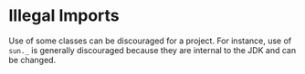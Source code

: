 # Illegal Imports

Use of some classes can be discouraged for a project. For instance, use of `sun._` is generally discouraged because they are internal to the JDK and can be changed.
